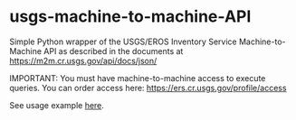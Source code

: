# usgs-machine-to-machine-API
Simple Python wrapper of the USGS/EROS Inventory Service Machine-to-Machine API as described in the documents at https://m2m.cr.usgs.gov/api/docs/json/

IMPORTANT:
You must have machine-to-machine access to execute queries. 
You can order access here: https://ers.cr.usgs.gov/profile/access

See usage example [here](https://github.com/MrChebur/usgs-machine-to-machine-API/blob/master/UsageExample.py). 
